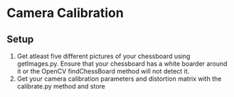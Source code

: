# Camera Calibration

## Setup 

1. Get atleast five different pictures of your chessboard using getImages.py. Ensure that your chessboard has a white boarder around it or the OpenCV findChessBoard method will not detect it.
2. Get your camera calibration parameters and distortion matrix with the calibrate.py method and store
